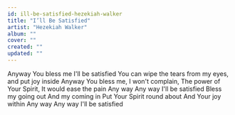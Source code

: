 ```yaml
---
id: ill-be-satisfied-hezekiah-walker
title: "I’ll Be Satisfied"
artist: "Hezekiah Walker"
album: ""
cover: ""
created: ""
updated: ""
---
```


Anyway You bless me
I'll be satisfied
You can wipe the tears from my eyes,
and put joy inside
Anyway You bless me,
I won't complain,
The power of Your Spirit,
It would ease the pain
Any way
Any way
I'll be satisfied
Bless my going out
And my coming in
Put Your Spirit round about
And Your joy within
Any way
Any way
I'll be satisfied